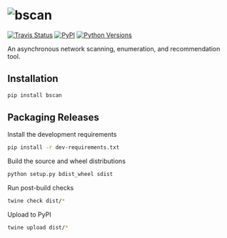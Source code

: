 # ![bscan](https://raw.githubusercontent.com/welchbj/bscan/master/static/logo.png)

[![Travis Status](https://img.shields.io/travis/welchbj/bscan/master.svg?style=flat-square&label=travis)](https://travis-ci.org/welchbj/bscan) [![PyPI](https://img.shields.io/pypi/v/bscan.svg?style=flat-square&label=pypi)](https://pypi.org/project/bscan/) [![Python Versions](https://img.shields.io/badge/python-3.6-c944ff.svg?style=flat-square)](https://pypi.org/project/bscan/)

An asynchronous network scanning, enumeration, and recommendation tool.


## Installation

``` sh
pip install bscan
```


## Packaging Releases

Install the development requirements
``` sh
pip install -r dev-requirements.txt
```

Build the source and wheel distributions
``` sh
python setup.py bdist_wheel sdist
```

Run post-build checks
``` sh
twine check dist/*
```

Upload to PyPI
``` sh
twine upload dist/*
```